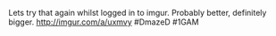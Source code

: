 Lets try that again whilst logged in to imgur. Probably better, definitely  bigger. http://imgur.com/a/uxmvy #DmazeD #1GAM